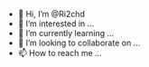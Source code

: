 - 👋 Hi, I’m @Ri2chd
- 👀 I’m interested in ...
- 🌱 I’m currently learning ...
- 💞️ I’m looking to collaborate on ...
- 📫 How to reach me ...

<!---
Ri2chd/Ri2chd is a ✨ special ✨ repository because its `README.md` (this file) appears on your GitHub profile.
You can click the Preview link to take a look at your changes.
--->
